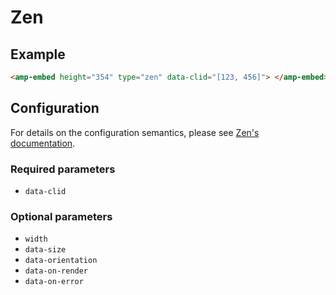 # Zen

## Example

```html
<amp-embed height="354" type="zen" data-clid="[123, 456]"> </amp-embed>
```

## Configuration

For details on the configuration semantics, please see [Zen's documentation](https://yandex.ru/support/zen/index.html).

### Required parameters

-   `data-clid`

### Optional parameters

-   `width`
-   `data-size`
-   `data-orientation`
-   `data-on-render`
-   `data-on-error`
